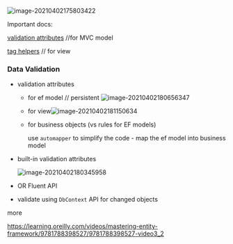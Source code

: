 

![image-20210402175803422](../../../../../resources/image-20210402175803422.png)

Important docs:

[validation attributes](https://docs.microsoft.com/en-us/aspnet/core/mvc/models/validation?view=aspnetcore-5.0)  //for MVC model

[tag helpers](https://docs.microsoft.com/en-us/aspnet/core/mvc/views/tag-helpers/intro?view=aspnetcore-5.0)  // for view

### Data Validation

- validation attributes

  - for ef model // persistent ![image-20210402180656347](../../../../../resources/image-20210402180656347.png)

  - for view![image-20210402181150634](../../../../../resources/image-20210402181150634.png)

  - for business objects (vs rules for EF models)

    use `automapper` to simplify the code - map the ef model into business model

- built-in validation attributes

  ![image-20210402180345958](../../../../../resources/image-20210402180345958.png) 
  
- OR Fluent API

- validate using `DbContext` API for changed objects




more

https://learning.oreilly.com/videos/mastering-entity-framework/9781788398527/9781788398527-video3_2